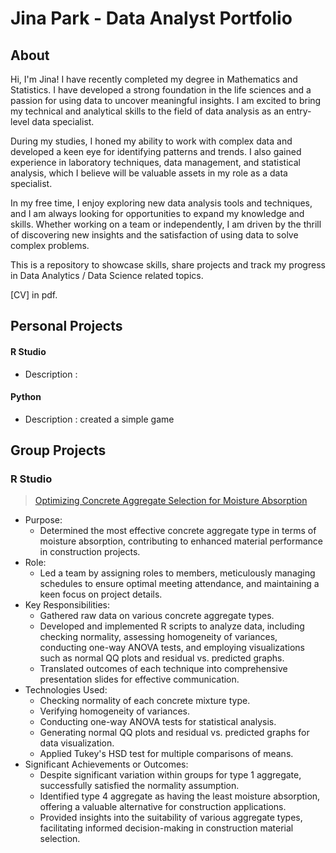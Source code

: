 # Jina Park - Data Analyst Portfolio
## About
Hi, I'm Jina! I have recently completed my degree in Mathematics and Statistics. I have developed a strong foundation in the life sciences and a passion for using data to uncover meaningful insights. I am excited to bring my technical and analytical skills to the field of data analysis as an entry-level data specialist.

During my studies, I honed my ability to work with complex data and developed a keen eye for identifying patterns and trends. I also gained experience in laboratory techniques, data management, and statistical analysis, which I believe will be valuable assets in my role as a data specialist.

In my free time, I enjoy exploring new data analysis tools and techniques, and I am always looking for opportunities to expand my knowledge and skills. Whether working on a team or independently, I am driven by the thrill of discovering new insights and the satisfaction of using data to solve complex problems.

This is a repository to showcase skills, share projects and track my progress in Data Analytics / Data Science related topics.

[CV] in pdf.

## Personal Projects
#### R Studio
* Description :
#### Python
* Description : created a simple game


## Group Projects
### R Studio
> [Optimizing Concrete Aggregate Selection for Moisture Absorption](https://github.com/jinapark2150/Personal-Projects/blob/main/Project1%20-%20FINAL.R)
* Purpose:
  + Determined the most effective concrete aggregate type in terms of moisture absorption, contributing to enhanced material performance in construction projects.
* Role:
  + Led a team by assigning roles to members, meticulously managing schedules to ensure optimal meeting attendance, and maintaining a keen focus on project details.
* Key Responsibilities:
  + Gathered raw data on various concrete aggregate types.
  + Developed and implemented R scripts to analyze data, including checking normality, assessing homogeneity of variances, conducting one-way ANOVA tests, and employing visualizations such as normal QQ plots and residual vs. predicted graphs.
  + Translated outcomes of each technique into comprehensive presentation slides for effective communication.
* Technologies Used:
  + Checking normality of each concrete mixture type.
  + Verifying homogeneity of variances.
  + Conducting one-way ANOVA tests for statistical analysis.
  + Generating normal QQ plots and residual vs. predicted graphs for data visualization.
  + Applied Tukey's HSD test for multiple comparisons of means.
* Significant Achievements or Outcomes:
  + Despite significant variation within groups for type 1 aggregate, successfully satisfied the normality assumption.
  + Identified type 4 aggregate as having the least moisture absorption, offering a valuable alternative for construction applications.
  + Provided insights into the suitability of various aggregate types, facilitating informed decision-making in construction material selection.
